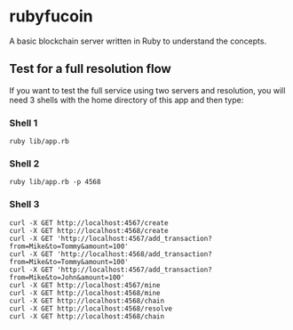 # rubyfucoin

A basic blockchain server written in Ruby to understand the concepts.

## Test for a full resolution flow

If you want to test the full service using two servers and resolution, you will need 3 shells with the home directory of this app and then type:

### Shell 1
```
ruby lib/app.rb
```
### Shell 2
```
ruby lib/app.rb -p 4568
```

### Shell 3
```
curl -X GET http://localhost:4567/create
curl -X GET http://localhost:4568/create
curl -X GET 'http://localhost:4567/add_transaction?from=Mike&to=Tommy&amount=100'
curl -X GET 'http://localhost:4568/add_transaction?from=Mike&to=Tommy&amount=100'
curl -X GET 'http://localhost:4567/add_transaction?from=Mike&to=John&amount=100'
curl -X GET http://localhost:4567/mine
curl -X GET http://localhost:4568/mine
curl -X GET http://localhost:4568/chain
curl -X GET http://localhost:4568/resolve
curl -X GET http://localhost:4568/chain
```